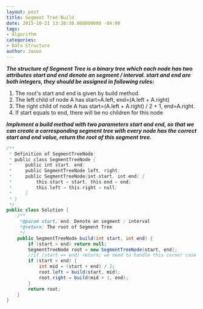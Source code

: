 ```yaml
---
layout: post
title: Segment Tree Build
date: 2015-10-21 13:28:38.000000000 -04:00
tags:
- Algorithm
categories:
- Data Structure
author: Jason
---
```

<p><strong><em>The structure of Segment Tree is a binary tree which each node has two attributes start and end denote an segment / interval. start and end are both integers, they should be assigned in following rules:</em></strong></p>


<ol>
<li>The root's start and end is given by build method.</li>
<li>The left child of node A has start=A.left, end=(A.left + A.right)</li>
<li>The right child of node A has start=(A.left + A.right) / 2 + 1, end=A.right.</li>
<li>If start equals to end, there will be no children for this node</li>
</ol>
<p><strong><em>Implement a build method with two parameters start and end, so that we can create a corresponding segment tree with every node has the correct start and end value, return the root of this segment tree.</em></strong></p>


``` java
/**
 * Definition of SegmentTreeNode:
 * public class SegmentTreeNode {
 *     public int start, end;
 *     public SegmentTreeNode left, right;
 *     public SegmentTreeNode(int start, int end) {
 *         this.start = start, this.end = end;
 *         this.left = this.right = null;
 *     }
 * }
 */
public class Solution {
    /**
     *@param start, end: Denote an segment / interval
     *@return: The root of Segment Tree
     */
    public SegmentTreeNode build(int start, int end) {
        if (start > end) return null;
        SegmentTreeNode root = new SegmentTreeNode(start, end);
        //if (start == end) return; we need to handle this corner case
        if (start < end) {
            int mid = (start + end) / 2;
            root.left = build(start, mid);
            root.right = build(mid + 1, end);
        }
        return root;
    }
}
```
